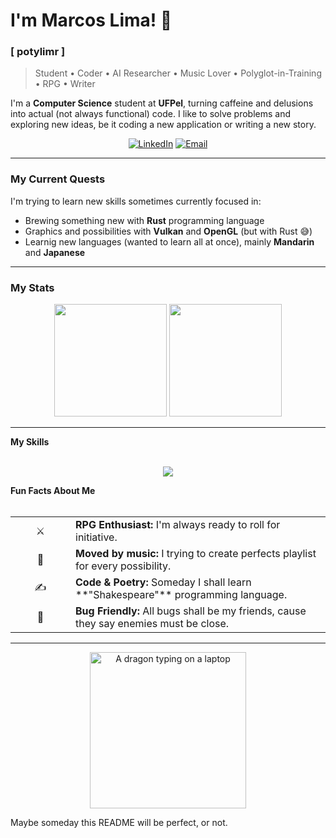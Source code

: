 # I'm Marcos Lima! 👋

### [ potylimr ]

> Student • Coder • AI Researcher • Music Lover • Polyglot-in-Training • RPG • Writer

I'm a **Computer Science** student at **UFPel**, turning caffeine and delusions into actual (not always functional) code. I like to solve problems and exploring new ideas, be it coding a new application or writing a new story.

<p align="center">
  <a href="https://www.linkedin.com/in/marcos-lima-alves" target="_blank"><img src="https://img.shields.io/badge/LinkedIn-0077B5?style=for-the-badge&logo=linkedin&logoColor=white" alt="LinkedIn"></a>
  <a href="mailto:limr.marcos@gmail.com"><img src="https://img.shields.io/badge/Email-D14836?style=for-the-badge&logo=gmail&logoColor=white" alt="Email"></a>
</p>

---

### My Current Quests

I'm trying to learn new skills sometimes currently focused in:

-   Brewing something new with **Rust** programming language
-   Graphics and possibilities with **Vulkan** and **OpenGL** (but with Rust 😅)
-   Learnig new languages (wanted to learn all at once), mainly **Mandarin** and **Japanese**

---

### My Stats

<p align="center">
  <img height="180em" src="https://github-readme-stats.vercel.app/api?username=limrpoty&show_icons=true&theme=dracula&include_all_commits=true&count_private=true"/>
  <img height="180em" src="https://github-readme-stats.vercel.app/api/top-langs/?username=limrpoty&layout=compact&langs_count=8&theme=dracula"/>
</p>

---

<summary><b>My Skills</b></summary>
<br>
<p align="center">
  <a href="https://skillicons.dev">
    <img src="https://skillicons.dev/icons?i=c,cpp,java,lua,rust,python" />
  </a>
</p>

<summary><b>Fun Facts About Me</b></summary>
<br>
<table>
  <tr>
    <td align="center" width="80">⚔️</td>
    <td><b>RPG Enthusiast:</b> I'm always ready to roll for initiative.</td>
  </tr>
  <tr>
    <td align="center" width="80">🎵</td>
    <td><b>Moved by music:</b> I trying to create perfects playlist for every possibility.</td>
  </tr>
  <tr>
    <td align="center" width="80">✍️</td>
    <td><b>Code & Poetry:</b> Someday I shall learn **"Shakespeare"** programming language.</td>
  </tr>
  <tr>
    <td align="center" width="80">🐞</td>
    <td><b>Bug Friendly:</b> All bugs shall be my friends, cause they say enemies must be close.</td>
  </tr>
</table>

---

<p align="center">
  <img src="https://giphy.com/gifs/SUNYOneonta-TIGF9NgzDR1WEe3vJB" width="250" alt="A dragon typing on a laptop"/>
  <p>Maybe someday this README will be perfect, or not.</p>
</p>
